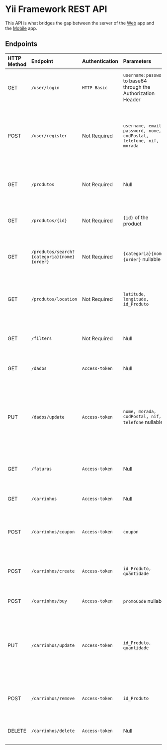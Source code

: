 # Yii Framework REST API

This API is what bridges the gap between the server of the [Web](https://github.com/RFCarreira33/PSI_PLSI_22-23) app and the [Mobile](https://github.com/RFCarreira33/PSI_AMSI_22-23) app.

## Endpoints

| HTTP Method | Endpoint                                    | Authentication | Parameters                                                          | Description                                                                                                |
| :---------- | :------------------------------------------ | :------------- | :------------------------------------------------------------------ | :--------------------------------------------------------------------------------------------------------- |
| GET         | `/user/login`                               | `HTTP Basic`   | `username:password` to base64 through the Authorization Header      | Returns the `Acess-Token` of the user if the credentials are valid                                         |
| POST        | `/user/register`                            | Not Required   | `username, email, password, nome, codPostal, telefone, nif, morada` | Returns Success if the new user was created or an error on the camp that was invalid                       |
| GET         | `/produtos`                                 | Not Required   | Null                                                                | Returns a general information about all the products                                                       |
| GET         | `/produtos/{id}`                            | Not Required   | `{id}` of the product                                               | Returns details about the specific product                                                                 |
| GET         | `/produtos/search?{categoria}{nome}{order}` | Not Required   | `{categoria}{nome}{order}` nullable                                 | Returns products after filtering using the parameters                                                      |
| GET         | `/produtos/location`                        | Not Required   | `latitude, longitude, id_Produto`                                   | Returns the nearest shop with stock of the product that was specified                                      |
| GET         | `/filters`                                  | Not Required   | Null                                                                | Returns every brand and category existing                                                                  |
| GET         | `/dados`                                    | `Access-token` | Null                                                                | Returns the personal information of the user                                                               |
| PUT         | `/dados/update`                             | `Access-token` | `nome, morada, codPostal, nif, telefone` nullable                   | Returns Success if the personal information was updated or an error on the camp that was invalid           |
| GET         | `/faturas`                                  | `Access-token` | Null                                                                | Returns all the Invoices from the user                                                                     |
| GET         | `/carrinhos`                                | `Access-token` | Null                                                                | Returns all the items in the user cart                                                                     |
| POST        | `/carrinhos/coupon`                         | `Access-token` | `coupon`                                                            | Returns a message depending on whether `coupon` is valid                                                   |
| POST        | `/carrinhos/create`                         | `Access-token` | `id_Produto, quantidade`                                            | Updates the cart from the user if the parameters are valid                                                 |
| POST        | `/carrinhos/buy`                            | `Access-token` | `promoCode` nullable                                                | Checkout the user cart                                                                                     |
| PUT         | `/carrinhos/update`                         | `Access-token` | `id_Produto, quantidade`                                            | Updates the entry with `id_Produto` with the new `quantidade` on the user cart if the parameters are valid |
| POST        | `/carrinhos/remove`                         | `Access-token` | `id_Produto`                                                        | Deletes the entry with `id_Produto` on the user cart if it is a valid                                      |
| DELETE      | `/carrinhos/delete`                         | `Access-token` | Null                                                                | Clears all the items from the user cart                                                                    |
